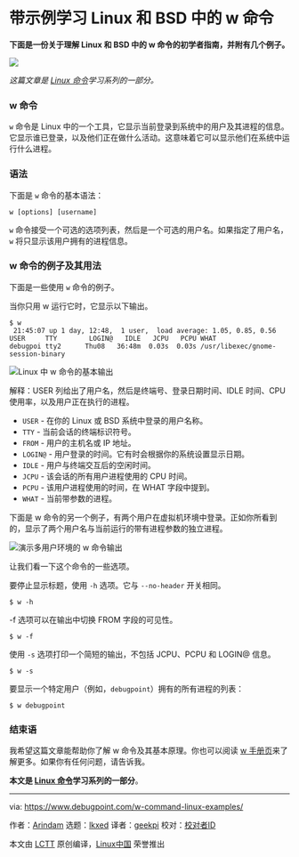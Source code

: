 [#]: subject: "Learn w Command in Linux & BSD with Examples"
[#]: via: "https://www.debugpoint.com/w-command-linux-examples/"
[#]: author: "Arindam https://www.debugpoint.com/author/admin1/"
[#]: collector: "lkxed"
[#]: translator: "geekpi"
[#]: reviewer: " "
[#]: publisher: " "
[#]: url: " "

带示例学习 Linux 和 BSD 中的 w 命令
======

**下面是一份关于理解 Linux 和 BSD 中的 w 命令的初学者指南，并附有几个例子。**

![][1]

_这篇文章是 [Linux 命令][2]学习系列的一部分。_

### w 命令

`w` 命令是 Linux 中的一个工具，它显示当前登录到系统中的用户及其进程的信息。它显示谁已登录，以及他们正在做什么活动。这意味着它可以显示他们在系统中运行什么进程。

### 语法

下面是 `w` 命令的基本语法：

```
w [options] [username]
```

`w` 命令接受一个可选的选项列表，然后是一个可选的用户名。如果指定了用户名，`w` 将只显示该用户拥有的进程信息。

### w 命令的例子及其用法

下面是一些使用 `w` 命令的例子。

当你只用 w 运行它时，它显示以下输出。

```
$ w
 21:45:07 up 1 day, 12:48,  1 user,  load average: 1.05, 0.85, 0.56
USER     TTY        LOGIN@   IDLE   JCPU   PCPU WHAT
debugpoi tty2      Thu08   36:48m  0.03s  0.03s /usr/libexec/gnome-session-binary
```

![Linux 中 w 命令的基本输出][3]

解释：USER 列给出了用户名，然后是终端号、登录日期时间、IDLE 时间、CPU 使用率，以及用户正在执行的进程。

- `USER` - 在你的 Linux 或 BSD 系统中登录的用户名称。
- `TTY` - 当前会话的终端标识符号。
- `FROM` - 用户的主机名或 IP 地址。
- `LOGIN@` - 用户登录的时间。它有时会根据你的系统设置显示日期。
- `IDLE` - 用户与终端交互后的空闲时间。
- `JCPU` - 该会话的所有用户进程使用的 CPU 时间。
- `PCPU` - 该用户进程使用的时间，在 WHAT 字段中提到。
- `WHAT` - 当前带参数的进程。

下面是 w 命令的另一个例子，有两个用户在虚拟机环境中登录。正如你所看到的，显示了两个用户名与当前运行的带有进程参数的独立进程。

![演示多用户环境的 w 命令输出][4]

让我们看一下这个命令的一些选项。

要停止显示标题，使用 `-h` 选项。它与 `--no-header` 开关相同。

```
$ w -h
```

-f 选项可以在输出中切换 FROM 字段的可见性。

```
$ w -f
```

使用 `-s` 选项打印一个简短的输出，不包括 JCPU、PCPU 和 LOGIN@ 信息。

```
$ w -s
```

要显示一个特定用户（例如，`debugpoint`）拥有的所有进程的列表：

```
$ w debugpoint
```

### 结束语

我希望这篇文章能帮助你了解 w 命令及其基本原理。你也可以阅读 [w 手册页][5]来了解更多。如果你有任何问题，请告诉我。

**本文是 [Linux 命令][2]学习系列的一部分**。

--------------------------------------------------------------------------------

via: https://www.debugpoint.com/w-command-linux-examples/

作者：[Arindam][a]
选题：[lkxed][b]
译者：[geekpi](https://github.com/geekpi)
校对：[校对者ID](https://github.com/校对者ID)

本文由 [LCTT](https://github.com/LCTT/TranslateProject) 原创编译，[Linux中国](https://linux.cn/) 荣誉推出

[a]: https://www.debugpoint.com/author/admin1/
[b]: https://github.com/lkxed
[1]: https://www.debugpoint.com/wp-content/uploads/2023/01/whead.jpg
[2]: https://www.debugpoint.com/category/linux-commands
[3]: https://www.debugpoint.com/wp-content/uploads/2023/01/a-basic-outout-of-w-command-in-Linux.jpg
[4]: https://www.debugpoint.com/wp-content/uploads/2023/01/w-command-output-for-a-demo-multi-user-environment.jpg
[5]: https://linux.die.net/man/1/w
